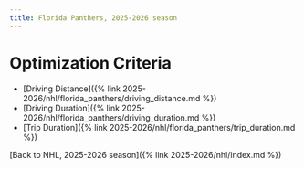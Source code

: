 ```yaml
---
title: Florida Panthers, 2025-2026 season
---
```


# Optimization Criteria
- [Driving Distance]({% link 2025-2026/nhl/florida_panthers/driving_distance.md %})
- [Driving Duration]({% link 2025-2026/nhl/florida_panthers/driving_duration.md %})
- [Trip Duration]({% link 2025-2026/nhl/florida_panthers/trip_duration.md %})

[Back to NHL, 2025-2026 season]({% link 2025-2026/nhl/index.md %})
